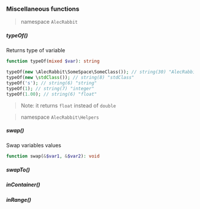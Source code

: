 ### Miscellaneous functions

> namespace `AlecRabbit`

##### typeOf()
Returns type of variable
```php
function typeOf(mixed $var): string
```
```php 
typeOf(new \AlecRabbit\SomeSpace\SomeClass()); // string(30) "AlecRabbit\SomeSpace\SomeClass"
typeOf(new \stdClass()); // string(8) "stdClass"
typeOf('s'); // string(6) "string"
typeOf(1); // string(7) "integer"
typeOf(1.00); // string(6) "float"
```
> Note: it returns `float` instead of `double`

> namespace `AlecRabbit\Helpers`

##### swap()
Swap variables values
```php
function swap(&$var1, &$var2): void
```
##### swapTo()
##### inContainer()
##### inRange()
